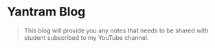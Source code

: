 # Yantram Blog
> This blog will provide you any notes that needs to be shared with student subscribed to my YouTube channel.
